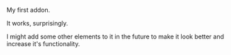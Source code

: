 My first addon. 

It works, surprisingly. 

I might add some other elements to it in the future to make it look better and increase it's functionality.
